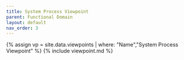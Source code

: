```yaml
---
title: System Process Viewpoint
parent: Functional Domain
layout: default
nav_order: 3
---
```

{% assign vp = site.data.viewpoints | where: "Name","System Process Viewpoint" %}
{% include viewpoint.md %}